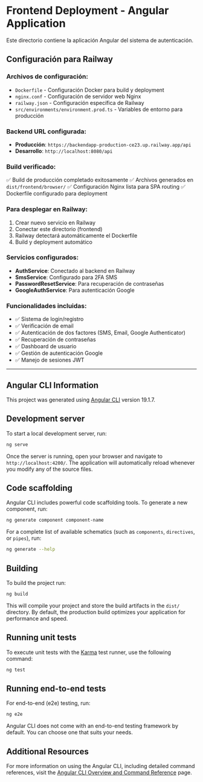# Frontend Deployment - Angular Application

Este directorio contiene la aplicación Angular del sistema de autenticación.

## Configuración para Railway

### Archivos de configuración:
- `Dockerfile` - Configuración Docker para build y deployment
- `nginx.conf` - Configuración de servidor web Nginx
- `railway.json` - Configuración específica de Railway
- `src/environments/environment.prod.ts` - Variables de entorno para producción

### Backend URL configurada:
- **Producción**: `https://backendapp-production-ce23.up.railway.app/api`
- **Desarrollo**: `http://localhost:8080/api`

### Build verificado:
✅ Build de producción completado exitosamente
✅ Archivos generados en `dist/frontend/browser/`
✅ Configuración Nginx lista para SPA routing
✅ Dockerfile configurado para deployment

### Para desplegar en Railway:
1. Crear nuevo servicio en Railway
2. Conectar este directorio (frontend)
3. Railway detectará automáticamente el Dockerfile
4. Build y deployment automático

### Servicios configurados:
- **AuthService**: Conectado al backend en Railway
- **SmsService**: Configurado para 2FA SMS
- **PasswordResetService**: Para recuperación de contraseñas
- **GoogleAuthService**: Para autenticación Google

### Funcionalidades incluidas:
- ✅ Sistema de login/registro
- ✅ Verificación de email
- ✅ Autenticación de dos factores (SMS, Email, Google Authenticator)
- ✅ Recuperación de contraseñas
- ✅ Dashboard de usuario
- ✅ Gestión de autenticación Google
- ✅ Manejo de sesiones JWT

---

## Angular CLI Information

This project was generated using [Angular CLI](https://github.com/angular/angular-cli) version 19.1.7.

## Development server

To start a local development server, run:

```bash
ng serve
```

Once the server is running, open your browser and navigate to `http://localhost:4200/`. The application will automatically reload whenever you modify any of the source files.

## Code scaffolding

Angular CLI includes powerful code scaffolding tools. To generate a new component, run:

```bash
ng generate component component-name
```

For a complete list of available schematics (such as `components`, `directives`, or `pipes`), run:

```bash
ng generate --help
```

## Building

To build the project run:

```bash
ng build
```

This will compile your project and store the build artifacts in the `dist/` directory. By default, the production build optimizes your application for performance and speed.

## Running unit tests

To execute unit tests with the [Karma](https://karma-runner.github.io) test runner, use the following command:

```bash
ng test
```

## Running end-to-end tests

For end-to-end (e2e) testing, run:

```bash
ng e2e
```

Angular CLI does not come with an end-to-end testing framework by default. You can choose one that suits your needs.

## Additional Resources

For more information on using the Angular CLI, including detailed command references, visit the [Angular CLI Overview and Command Reference](https://angular.dev/tools/cli) page.
